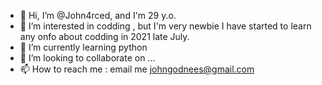 - 👋 Hi, I’m @John4rced, and I'm 29 y.o.
- 👀 I’m interested in codding , but I'm very newbie
I have started to learn any onfo about codding in 2021 late July.
- 🌱 I’m currently learning python
- 💞️ I’m looking to collaborate on ...
- 📫 How to reach me : email me johngodnees@gmail.com 

<!---
John4rced/John4rced is a ✨ special ✨ repository because its `README.md` (this file) appears on your GitHub profile.
You can click the Preview link to take a look at your changes.
--->
